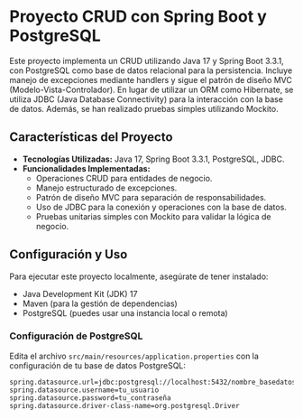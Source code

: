 # Proyecto CRUD con Spring Boot y PostgreSQL

Este proyecto implementa un CRUD utilizando Java 17 y Spring Boot 3.3.1, con PostgreSQL como base de datos relacional para la persistencia. Incluye manejo de excepciones mediante handlers y sigue el patrón de diseño MVC (Modelo-Vista-Controlador). En lugar de utilizar un ORM como Hibernate, se utiliza JDBC (Java Database Connectivity) para la interacción con la base de datos. Además, se han realizado pruebas simples utilizando Mockito.

## Características del Proyecto

- **Tecnologías Utilizadas:** Java 17, Spring Boot 3.3.1, PostgreSQL, JDBC.
- **Funcionalidades Implementadas:**
  - Operaciones CRUD para entidades de negocio.
  - Manejo estructurado de excepciones.
  - Patrón de diseño MVC para separación de responsabilidades.
  - Uso de JDBC para la conexión y operaciones con la base de datos.
  - Pruebas unitarias simples con Mockito para validar la lógica de negocio.

## Configuración y Uso

Para ejecutar este proyecto localmente, asegúrate de tener instalado:

- Java Development Kit (JDK) 17
- Maven (para la gestión de dependencias)
- PostgreSQL (puedes usar una instancia local o remota)

### Configuración de PostgreSQL

Edita el archivo `src/main/resources/application.properties` con la configuración de tu base de datos PostgreSQL:

```properties
spring.datasource.url=jdbc:postgresql://localhost:5432/nombre_basedatos
spring.datasource.username=tu_usuario
spring.datasource.password=tu_contraseña
spring.datasource.driver-class-name=org.postgresql.Driver
